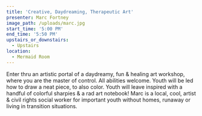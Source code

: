 ```yaml
---
title: 'Creative, Daydreaming, Therapeutic Art'
presenter: Marc Fortney
image_path: /uploads/marc.jpg
start_time: '5:00 PM'
end_time: '5:50 PM'
upstairs_or_downstairs:
  - Upstairs
location:
  - Mermaid Room
---
```


Enter thru an artistic portal of a daydreamy, fun & healing art workshop, where you are the master of control. All abilities welcome. Youth will be led how to draw a neat piece, to also color. Youth will leave inspired with a handful of colorful sharpies & a rad art notebook! Marc is a local, cool, artist & civil rights social worker for important youth without homes, runaway or living in transition situations.